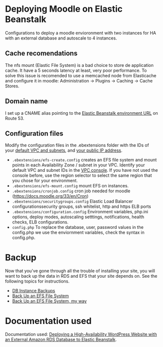 # Deploying Moodle on Elastic Beanstalk
Configurations to deploy a moodle envioronment with two instances for HA with an external database and autoscale to 4 instances.

## Cache recomendations
The nfs mount (Elastic File System) is a bad choice to store de application cache. It have a 5 seconds latency at least, very poor performance. To solve this issue is recomended to use a memcached node from Elasticache and configure it in moodle: Administration -> Plugins -> Caching -> Cache Stores.

## Domain name
I set up a CNAME alias pointing to the [Elastic Beanstalk environment URL](http://docs.aws.amazon.com/Route53/latest/DeveloperGuide/routing-to-beanstalk-environment.html#routing-to-beanstalk-environment-create-alias-procedure) on Route 53.

## Configuration files
Modify the configuration files in the .ebextensions folder with the IDs of your [default VPC and subnets](https://console.aws.amazon.com/vpc/home#subnets:filter=default), and [your public IP address](https://www.google.com/search?q=what+is+my+ip).

 - `.ebextensions/efs-create.config` creates an EFS file system and mount points in each Availability Zone / subnet in your VPC. Identify your default VPC and subnet IDs in the [VPC console](https://console.aws.amazon.com/vpc/home#subnets:filter=default). If you have not used the console before, use the region selector to select the same region that you chose for your environment.
 - `.ebextensions/efs-mount.config` mount EFS on instances.
 - `.ebextensions/cronjob.config` cron job needed for moodle (https://docs.moodle.org/33/en/Cron)
 - `.ebextensions/securitygroups.config` Elastic Load Balancer configurationssecurity groups, ssh whitelist, http and https ELB ports
 - `.ebextensions/configuration.config` Environment variables, php.ini options, deploy modes, autoscaling setttings, notifications, health checks, ELB configurations.
 - `config.php` To replace the database, user, password values in the config.php we use the enviornment variables, check the syntax in config.php.  

# Backup
Now that you've gone through all the trouble of installing your site, you will want to back up the data in RDS and EFS that your site depends on. See the following topics for instructions.

 - [DB Instance Backups](http://docs.aws.amazon.com/AmazonRDS/latest/UserGuide/Overview.BackingUpAndRestoringAmazonRDSInstances.html)
 - [Back Up an EFS File System](http://docs.aws.amazon.com/efs/latest/ug/efs-backup.html)
 - [Back Up an EFS File System, my way](https://gist.github.com/Tulkis/75a3a0b04e35b161567301caa8d561b0)

# Documentation used
Documentation used: [Deploying a High-Availability WordPress Website with an External Amazon RDS Database to Elastic Beanstalk](https://docs.aws.amazon.com/elasticbeanstalk/latest/dg/php-hawordpress-tutorial.html).
